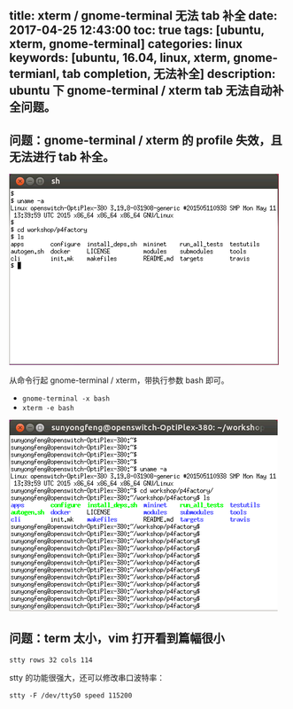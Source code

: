 title: xterm / gnome-terminal 无法 tab 补全
date: 2017-04-25 12:43:00
toc: true
tags: [ubuntu, xterm, gnome-terminal]
categories: linux
keywords: [ubuntu, 16.04, linux, xterm, gnome-termianl, tab completion, 无法补全]
description: ubuntu 下 gnome-terminal / xterm tab 无法自动补全问题。
---

## 问题：gnome-terminal / xterm 的 profile 失效，且无法进行 tab 补全。

![xterm tab commpletion not working](/images/linux/term/xterm.ugly.png)

从命令行起 gnome-terminal / xterm，带执行参数 bash 即可。

* `gnome-terminal -x bash`
* `xterm -e bash`

![xterm tab completion works](/images/linux/term/xterm.ok.png)

## 问题：term 太小，vim 打开看到篇幅很小

```
stty rows 32 cols 114
```

stty 的功能很强大，还可以修改串口波特率：

```
stty -F /dev/ttyS0 speed 115200
```
